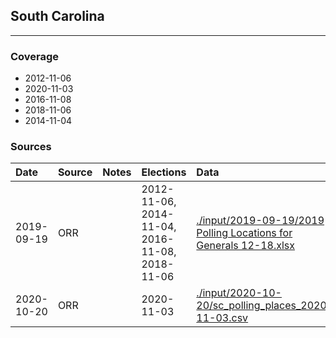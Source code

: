 ## South Carolina

-------------



### Coverage
- 2012-11-06
- 2020-11-03
- 2016-11-08
- 2018-11-06
- 2014-11-04


### Sources

| Date | Source | Notes | Elections | Data |
| :---|:----|:---|:---|:---|
| 2019-09-19 | ORR |  | 2012-11-06, 2014-11-04, 2016-11-08, 2018-11-06 | [./input/2019-09-19/2019 Polling Locations for Generals 12-18.xlsx](./input/2019-09-19/2019%20Polling%20Locations%20for%20Generals%2012-18.xlsx) |
| 2020-10-20 | ORR |  | 2020-11-03 | [./input/2020-10-20/sc_polling_places_2020-11-03.csv](./input/2020-10-20/sc_polling_places_2020-11-03.csv) |
